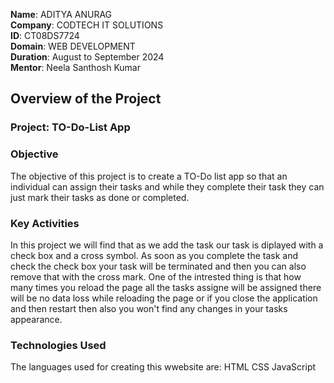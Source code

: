 
**Name**: ADITYA ANURAG  
**Company**: CODTECH IT SOLUTIONS  
**ID**: CT08DS7724  
**Domain**: WEB DEVELOPMENT  
**Duration**: August to September 2024  
**Mentor**: Neela Santhosh Kumar  


## Overview of the Project
### Project: TO-Do-List App

### Objective
The objective of this project is to create a TO-Do list app so that an individual can assign their tasks and while they complete their task they can just mark their tasks as done or completed.

### Key Activities
In this project we will find that as we add the task our task is diplayed with a check box and a cross symbol.
As soon as you complete the task and check the check box your task will be terminated and then you can also remove that with the cross mark.
One of the intrested thing is that how many times you reload the page all the tasks assigne will be assigned there will be no data loss while reloading the page or if you close the application and then restart then also you won't find any changes in your tasks appearance.

### Technologies Used
The languages used for creating this wwebsite are:
HTML 
CSS 
JavaScript 
